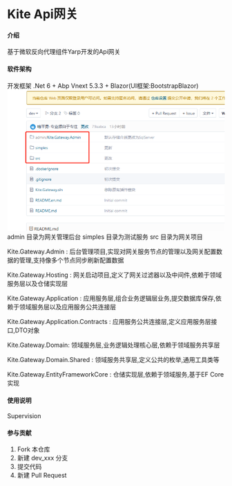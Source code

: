 # Kite Api网关

#### 介绍
基于微软反向代理组件Yarp开发的Api网关


#### 软件架构
开发框架 .Net 6 + Abp Vnext 5.3.3 + Blazor(UI框架:BootstrapBlazor)
![输入图片说明](%E5%9B%BE%E7%89%87.png)
admin 目录为网关管理后台
simples 目录为测试服务
src 目录为网关项目


Kite.Gateway.Admin : 
    后台管理项目,实现对网关服务节点的管理以及网关配置数据的管理,支持像多个节点同步刷新配置数据 

Kite.Gateway.Hosting : 
    网关启动项目,定义了网关过滤器以及中间件,依赖于领域服务层以及仓储实现层

Kite.Gateway.Application : 
    应用服务层,组合业务逻辑层业务,提交数据库保存,依赖于领域服务层以及应用服务公共连接层

Kite.Gateway.Application.Contracts : 
    应用服务公共连接层,定义应用服务层接口,DTO对象

Kite.Gateway.Domain: 
    领域服务层,业务逻辑处理核心层,依赖于领域服务共享层

Kite.Gateway.Domain.Shared : 
    领域服务共享层,定义公共的枚举,通用工具类等

Kite.Gateway.EntityFrameworkCore : 
    仓储实现层,依赖于领域服务,基于EF Core实现 

#### 使用说明
Supervision
#### 参与贡献

1.  Fork 本仓库
2.  新建 dev_xxx 分支
3.  提交代码
4.  新建 Pull Request

